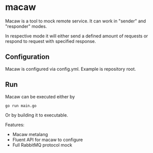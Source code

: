 # macaw
Macaw is a tool to mock remote service. It can work in "sender" and "responder" modes.

In respective mode it will either send a defined amount of requests or respond to request with specified response.

## Configuration

Macaw is configured via config.yml. Example is repository root.

## Run

Macaw can be executed either by
```
go run main.go
```

Or by building it to executable.

Features:
- Macaw metalang
- Fluent API for macaw to configure 
- Full RabbitMQ protocol mock
